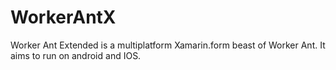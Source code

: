 # WorkerAntX
Worker Ant Extended is a multiplatform Xamarin.form beast of Worker Ant. It aims to run on android and IOS.
